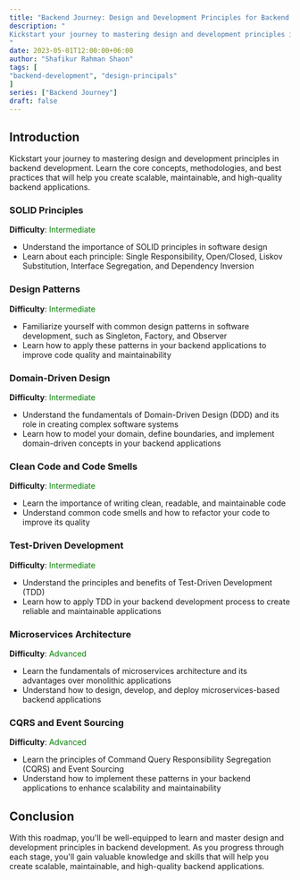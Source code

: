 ```yaml
---
title: "Backend Journey: Design and Development Principles for Backend Developers"
description: "
Kickstart your journey to mastering design and development principles in backend development. Learn the core concepts, methodologies, and best practices that will help you create scalable, maintainable, and high-quality backend applications.
"
date: 2023-05-01T12:00:00+06:00
author: "Shafikur Rahman Shaon"
tags: [
"backend-development", "design-principals"
]
series: ["Backend Journey"]
draft: false
---
```

## Introduction
Kickstart your journey to mastering design and development principles in backend development. Learn the core concepts, methodologies, and best practices that will help you create scalable, maintainable, and high-quality backend applications.


### SOLID Principles
**Difficulty**:  <span style="color:green">Intermediate</span>

- Understand the importance of SOLID principles in software design
- Learn about each principle: Single Responsibility, Open/Closed, Liskov Substitution, Interface Segregation, and Dependency Inversion

### Design Patterns
**Difficulty**:  <span style="color:green">Intermediate</span>

- Familiarize yourself with common design patterns in software development, such as Singleton, Factory, and Observer
- Learn how to apply these patterns in your backend applications to improve code quality and maintainability

### Domain-Driven Design
**Difficulty**:  <span style="color:green">Intermediate</span>

- Understand the fundamentals of Domain-Driven Design (DDD) and its role in creating complex software systems
- Learn how to model your domain, define boundaries, and implement domain-driven concepts in your backend applications

### Clean Code and Code Smells
**Difficulty**:  <span style="color:green">Intermediate</span>

- Learn the importance of writing clean, readable, and maintainable code
- Understand common code smells and how to refactor your code to improve its quality

### Test-Driven Development
**Difficulty**:  <span style="color:green">Intermediate</span>

- Understand the principles and benefits of Test-Driven Development (TDD)
- Learn how to apply TDD in your backend development process to create reliable and maintainable applications

### Microservices Architecture
**Difficulty**:  <span style="color:green">Advanced</span>

- Learn the fundamentals of microservices architecture and its advantages over monolithic applications
- Understand how to design, develop, and deploy microservices-based backend applications

### CQRS and Event Sourcing
**Difficulty**:  <span style="color:green">Advanced</span>

- Learn the principles of Command Query Responsibility Segregation (CQRS) and Event Sourcing
- Understand how to implement these patterns in your backend applications to enhance scalability and maintainability


## Conclusion
With this roadmap, you'll be well-equipped to learn and master design and development principles in backend development. As you progress through each stage, you'll gain valuable knowledge and skills that will help you create scalable, maintainable, and high-quality backend applications.



